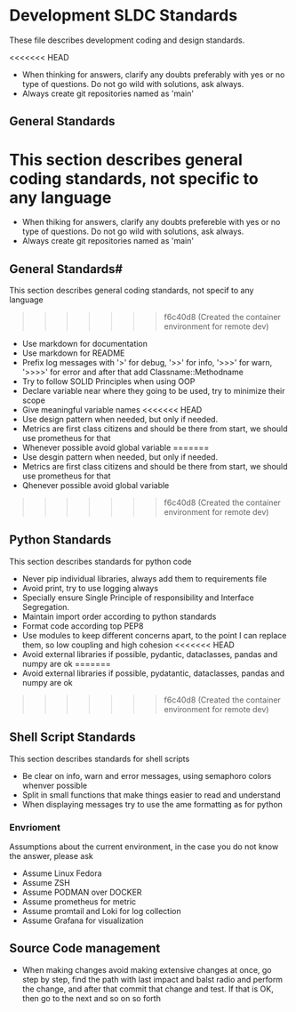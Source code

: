 # Development SLDC Standards
These file describes development coding and design standards.

<<<<<<< HEAD
* When thinking for answers, clarify any doubts preferably with yes or no type of questions. Do not go wild with solutions, ask always.
* Always create git repositories named as 'main'

## General Standards
This section describes general coding standards, not specific to any language
=======
* When thiking for answers, clarify any doubts prefereble with yes or no type of questions. Do not go wild with solutions, ask always.
* Always create git repositories named as 'main'

## General Standards#
This section describes general coding standards, not specif to any language
>>>>>>> f6c40d8 (Created the container environment for remote dev)

* Use markdown for documentation
* Use markdown for README
* Prefix log messages with '>' for debug, '>>' for info, '>>>' for warn, '>>>>' for error and after that add Classname::Methodname
* Try to follow SOLID Principles when using OOP
* Declare variable near where they going to be used, try to minimize their scope
* Give meaningful variable names
<<<<<<< HEAD
* Use design pattern when needed, but only if needed.
* Metrics are first class citizens and should be there from start, we should use prometheus for that
* Whenever possible avoid global variable
=======
* Use desgin pattern when needed, but only if needed.
* Metrics are first class citizens and should be there from start, we should use prometheus for that
* Qhenever possible avoid global variable
>>>>>>> f6c40d8 (Created the container environment for remote dev)


## Python Standards
This section describes standards for python code

* Never pip individual libraries, always add them to requirements file
* Avoid print, try to use logging always
* Specially ensure Single Principle of responsibility and Interface Segregation.
* Maintain import order according to python standards
* Format code according top PEP8
* Use modules to keep different concerns apart, to the point I can replace them, so low coupling and high cohesion
<<<<<<< HEAD
* Avoid external libraries if possible, pydantic, dataclasses, pandas and numpy are ok
=======
* Avoid external libraries if possible, pydatantic, dataclasses, pandas and numpy are ok
>>>>>>> f6c40d8 (Created the container environment for remote dev)

## Shell Script Standards
This section describes standards for shell scripts

* Be clear on info, warn and error messages, using semaphoro colors whenver possible
* Split in small functions that make things easier to read and understand
* When displaying messages try to use the ame formatting as for python

### Envrioment
Assumptions about the current environment, in the case you do not know the answer, please ask

* Assume Linux Fedora
* Assume ZSH
* Assume PODMAN over DOCKER
* Assume prometheus for metric
* Assume promtail and Loki for log collection
* Assume Grafana for visualization


## Source Code management

* When making changes avoid making extensive changes at once, go step by step, find the path with last impact and balst radio and perform the change, and after that commit that change and test. If that is OK, then go to the next and so on so forth
